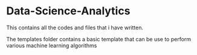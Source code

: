 # Data-Science-Analytics
This contains all the codes and files that i have written.

The templates folder contains a basic template that can be use to perform various machine learning algorithms

